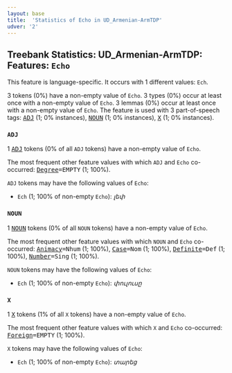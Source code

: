 ```yaml
---
layout: base
title:  'Statistics of Echo in UD_Armenian-ArmTDP'
udver: '2'
---
```


## Treebank Statistics: UD_Armenian-ArmTDP: Features: `Echo`

This feature is language-specific.
It occurs with 1 different values: `Ech`.

3 tokens (0%) have a non-empty value of `Echo`.
3 types (0%) occur at least once with a non-empty value of `Echo`.
3 lemmas (0%) occur at least once with a non-empty value of `Echo`.
The feature is used with 3 part-of-speech tags: <tt><a href="hy_armtdp-pos-ADJ.html">ADJ</a></tt> (1; 0% instances), <tt><a href="hy_armtdp-pos-NOUN.html">NOUN</a></tt> (1; 0% instances), <tt><a href="hy_armtdp-pos-X.html">X</a></tt> (1; 0% instances).

### `ADJ`

1 <tt><a href="hy_armtdp-pos-ADJ.html">ADJ</a></tt> tokens (0% of all `ADJ` tokens) have a non-empty value of `Echo`.

The most frequent other feature values with which `ADJ` and `Echo` co-occurred: <tt><a href="hy_armtdp-feat-Degree.html">Degree</a></tt><tt>=EMPTY</tt> (1; 100%).

`ADJ` tokens may have the following values of `Echo`:

* `Ech` (1; 100% of non-empty `Echo`): <em>լեփ</em>

### `NOUN`

1 <tt><a href="hy_armtdp-pos-NOUN.html">NOUN</a></tt> tokens (0% of all `NOUN` tokens) have a non-empty value of `Echo`.

The most frequent other feature values with which `NOUN` and `Echo` co-occurred: <tt><a href="hy_armtdp-feat-Animacy.html">Animacy</a></tt><tt>=Nhum</tt> (1; 100%), <tt><a href="hy_armtdp-feat-Case.html">Case</a></tt><tt>=Nom</tt> (1; 100%), <tt><a href="hy_armtdp-feat-Definite.html">Definite</a></tt><tt>=Def</tt> (1; 100%), <tt><a href="hy_armtdp-feat-Number.html">Number</a></tt><tt>=Sing</tt> (1; 100%).

`NOUN` tokens may have the following values of `Echo`:

* `Ech` (1; 100% of non-empty `Echo`): <em>փուլուսը</em>

### `X`

1 <tt><a href="hy_armtdp-pos-X.html">X</a></tt> tokens (1% of all `X` tokens) have a non-empty value of `Echo`.

The most frequent other feature values with which `X` and `Echo` co-occurred: <tt><a href="hy_armtdp-feat-Foreign.html">Foreign</a></tt><tt>=EMPTY</tt> (1; 100%).

`X` tokens may have the following values of `Echo`:

* `Ech` (1; 100% of non-empty `Echo`): <em>տարեց</em>

